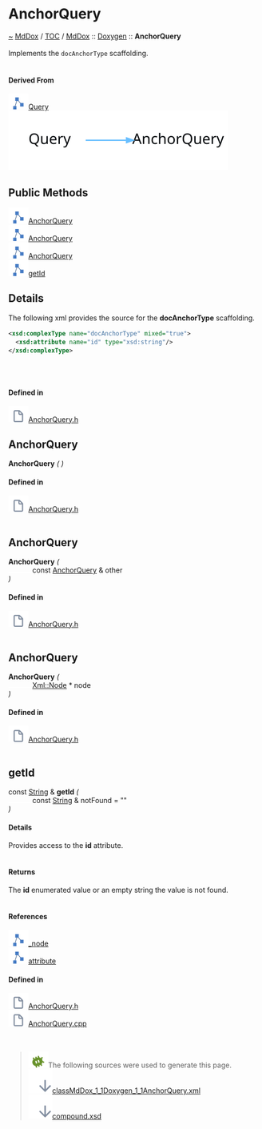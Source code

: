 <a id="anchorquery"></a>
<h1>AnchorQuery</h1>
<a id="classMdDox_1_1Doxygen_1_1AnchorQuery"></a>
<a href="https://github.com/CharlesCarley/MdDox">~</a>
<a href="indexpage.md#mddox">MdDox</a>
<span class="inline-text">/</span>
<a href="index.md#toc">TOC</a>
<span class="inline-text">/</span>
<a href="namespaceMdDox.md#mddox">MdDox</a>
<span class="inline-text">::</span>
<a href="namespaceMdDox_1_1Doxygen.md#doxygen">Doxygen</a>
<span class="inline-text">::</span>
<span class="bold-text"><b>AnchorQuery</b></span>
<br/>
<br/>
<span class="inline-text">Implements the </span>
<code class="typewriter">docAnchorType</code>
<span class="inline-text"> scaffolding. </span>
<br/>
<br/>
<a id="derived-from"></a>
<h4>Derived From</h4>
<span class="icon-list-item"><a href="classMdDox_1_1Doxygen_1_1Query.md#query" class="icon-list-item"><img src="../images/class.svg" class="icon-list-item"/><span class="icon-list-item">Query</span>
</a>
</span>
<br/>
<img src="../images/dot/internal-diagram-8.dot.svg"/><br/>
<a id="public-methods"></a>
<h2>Public Methods</h2>
<span class="icon-list-item"><a href="#anchorquery" class="icon-list-item"><img src="../images/class.svg" class="icon-list-item"/><span class="icon-list-item">AnchorQuery</span>
</a>
</span>
<br/>
<span class="icon-list-item"><a href="#anchorquery" class="icon-list-item"><img src="../images/class.svg" class="icon-list-item"/><span class="icon-list-item">AnchorQuery</span>
</a>
</span>
<br/>
<span class="icon-list-item"><a href="#anchorquery" class="icon-list-item"><img src="../images/class.svg" class="icon-list-item"/><span class="icon-list-item">AnchorQuery</span>
</a>
</span>
<br/>
<span class="icon-list-item"><a href="#getid" class="icon-list-item"><img src="../images/class.svg" class="icon-list-item"/><span class="icon-list-item">getId</span>
</a>
</span>
<br/>
<a id="details"></a>
<h2>Details</h2>
<span class="inline-text">The following xml provides the source for the </span>
<span class="bold-text"><b>docAnchorType</b></span>
<span class="inline-text"> scaffolding.</span>

```xml
<xsd:complexType name="docAnchorType" mixed="true">
  <xsd:attribute name="id" type="xsd:string"/>
</xsd:complexType>
```
<br/>
<br/>
<a id="defined-in"></a>
<h4>Defined in</h4>
<span class="icon-list-item"><a href="https://github.com/CharlesCarley/MdDox/blob/master//Tools/Doxygen/AnchorQuery.h#L42" class="icon-list-item"><img src="../images/file.svg" class="icon-list-item"/><span class="icon-list-item">AnchorQuery.h</span>
</a>
</span>
<br/>
<a id="anchorquery"></a>
<h2>AnchorQuery</h2>
<span class="bold-text"><b>AnchorQuery</b></span>
<span class="italic-text"><i>(</i></span>
<span class="italic-text"><i>)</i></span>
<a id="defined-in"></a>
<h4>Defined in</h4>
<span class="icon-list-item"><a href="https://github.com/CharlesCarley/MdDox/blob/master//Tools/Doxygen/AnchorQuery.h#L44" class="icon-list-item"><img src="../images/file.svg" class="icon-list-item"/><span class="icon-list-item">AnchorQuery.h</span>
</a>
</span>
<br/>
<br/>
<a id="anchorquery"></a>
<h2>AnchorQuery</h2>
<span class="bold-text"><b>AnchorQuery</b></span>
<span class="italic-text"><i>(</i></span>
<div class="paragraph">
<span class="paragraph"><img src="../images/horSpace24px.svg"/><span class="inline-text">const </span>
<a href="classMdDox_1_1Doxygen_1_1AnchorQuery.md#anchorquery">AnchorQuery</a>
<span class="inline-text"> &amp;</span>
<span class="inline-text">other</span>
</span>
</div>
<span class="italic-text"><i>)</i></span>
<a id="defined-in"></a>
<h4>Defined in</h4>
<span class="icon-list-item"><a href="https://github.com/CharlesCarley/MdDox/blob/master//Tools/Doxygen/AnchorQuery.h#L45" class="icon-list-item"><img src="../images/file.svg" class="icon-list-item"/><span class="icon-list-item">AnchorQuery.h</span>
</a>
</span>
<br/>
<br/>
<a id="anchorquery"></a>
<h2>AnchorQuery</h2>
<span class="bold-text"><b>AnchorQuery</b></span>
<span class="italic-text"><i>(</i></span>
<div class="paragraph">
<span class="paragraph"><img src="../images/horSpace24px.svg"/><a href="classMdDox_1_1Xml_1_1Node.md#xmlnode">Xml::Node</a>
<span class="inline-text"> *</span>
<span class="inline-text">node</span>
</span>
</div>
<span class="italic-text"><i>)</i></span>
<a id="defined-in"></a>
<h4>Defined in</h4>
<span class="icon-list-item"><a href="https://github.com/CharlesCarley/MdDox/blob/master//Tools/Doxygen/AnchorQuery.h#L47" class="icon-list-item"><img src="../images/file.svg" class="icon-list-item"/><span class="icon-list-item">AnchorQuery.h</span>
</a>
</span>
<br/>
<br/>
<a id="getid"></a>
<h2>getId</h2>
<span class="inline-text">const </span>
<a href="namespaceMdDox.md#string">String</a>
<span class="inline-text"> &amp;</span>
<span class="bold-text"><b>getId</b></span>
<span class="italic-text"><i>(</i></span>
<div class="paragraph">
<span class="paragraph"><img src="../images/horSpace24px.svg"/><span class="inline-text">const </span>
<a href="namespaceMdDox.md#string">String</a>
<span class="inline-text"> &amp;</span>
<span class="inline-text">notFound</span>
<span class="inline-text"> = </span>
<span class="inline-text">&quot;&quot;</span>
</span>
</div>
<span class="italic-text"><i>)</i></span>
<a id="details"></a>
<h4>Details</h4>
<span class="inline-text">Provides access to the </span>
<span class="bold-text"><b>id</b></span>
<span class="inline-text"> attribute. </span>
<br/>
<br/>
<a id="returns"></a>
<h4>Returns</h4>
<span class="inline-text">The </span>
<span class="bold-text"><b>id</b></span>
<span class="inline-text"> enumerated value or an empty string the value is not found. </span>
<br/>
<br/>
<a id="references"></a>
<h4>References</h4>
<span class="icon-list-item"><a href="classMdDox_1_1Doxygen_1_1Query.md#_node" class="icon-list-item"><img src="../images/class.svg" class="icon-list-item"/><span class="icon-list-item">_node</span>
</a>
</span>
<br/>
<span class="icon-list-item"><a href="classMdDox_1_1Xml_1_1Node.md#attribute" class="icon-list-item"><img src="../images/class.svg" class="icon-list-item"/><span class="icon-list-item">attribute</span>
</a>
</span>
<br/>
<a id="defined-in"></a>
<h4>Defined in</h4>
<span class="icon-list-item"><a href="https://github.com/CharlesCarley/MdDox/blob/master//Tools/Doxygen/AnchorQuery.h#L57" class="icon-list-item"><img src="../images/file.svg" class="icon-list-item"/><span class="icon-list-item">AnchorQuery.h</span>
</a>
</span>
<br/>
<span class="icon-list-item"><a href="https://github.com/CharlesCarley/MdDox/blob/master//Tools/Doxygen/AnchorQuery.cpp#L28" class="icon-list-item"><img src="../images/file.svg" class="icon-list-item"/><span class="icon-list-item">AnchorQuery.cpp</span>
</a>
</span>
<br/>
<br/>
<br/>
<blockquote>
<img src="../images/debug.svg"/><span class="inline-text">The following sources were used to generate this page.</span>
<br/>
<span class="icon-list-item"><a href="../xml/classMdDox_1_1Doxygen_1_1AnchorQuery.xml#L1" class="icon-list-item"><img src="../images/lookInside.svg" class="icon-list-item"/><span class="icon-list-item">classMdDox_1_1Doxygen_1_1AnchorQuery.xml</span>
</a>
</span>
<br/>
<span class="icon-list-item"><a href="../xml/compound.xsd#L1" class="icon-list-item"><img src="../images/lookInside.svg" class="icon-list-item"/><span class="icon-list-item">compound.xsd</span>
</a>
</span>
</blockquote>
</div>
</div>
</body>
</html>
